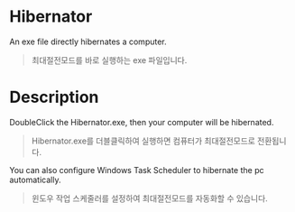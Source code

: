 # Hibernator
An exe file directly hibernates a computer.

> 최대절전모드를 바로 실행하는 exe 파일입니다.

# Description
DoubleClick the Hibernator.exe, then your computer will be hibernated.

> Hibernator.exe를 더블클릭하여 실행하면 컴퓨터가 최대절전모드로 전환됩니다.

You can also configure Windows Task Scheduler to hibernate the pc automatically.

> 윈도우 작업 스케줄러를 설정하여 최대절전모드를 자동화할 수 있습니다.
